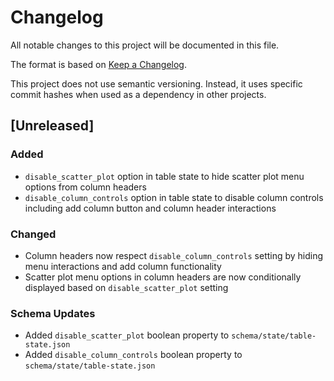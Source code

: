 # Changelog

All notable changes to this project will be documented in this file.

The format is based on [Keep a Changelog](https://keepachangelog.com/en/1.0.0/).

This project does not use semantic versioning. Instead, it uses specific commit hashes when used as a dependency in other projects.

## [Unreleased]

### Added

- `disable_scatter_plot` option in table state to hide scatter plot menu options from column headers
- `disable_column_controls` option in table state to disable column controls including add column button and column header interactions

### Changed

- Column headers now respect `disable_column_controls` setting by hiding menu interactions and add column functionality
- Scatter plot menu options in column headers are now conditionally displayed based on `disable_scatter_plot` setting

### Schema Updates

- Added `disable_scatter_plot` boolean property to `schema/state/table-state.json`
- Added `disable_column_controls` boolean property to `schema/state/table-state.json`
